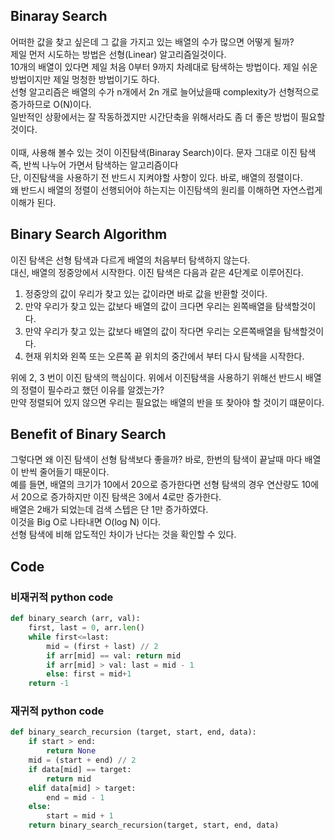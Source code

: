 ## Binaray Search
어떠한 값을 찾고 싶은데 그 값을 가지고 있는 배열의 수가 많으면 어떻게 될까? <br>
제일 먼저 시도하는 방법은 선형(Linear) 알고리즘일것이다. <br>
10개의 배열이 있다면 제일 처음 0부터 9까지 차례대로 탐색하는 방법이다. 제일 쉬운 방법이지만 제일 멍청한 방법이기도 하다. <br>
선형 알고리즘은 배열의 수가 n개에서 2n 개로 늘어났을때 complexity가 선형적으로 증가하므로 O(N)이다. <br>
일반적인 상황에서는 잘 작동하겠지만 시간단축을 위해서라도 좀 더 좋은 방법이 필요할 것이다. <br>
<br>
이때, 사용해 볼수 있는 것이 이진탐색(Binaray Search)이다. 문자 그대로 이진 탐색 즉, 반씩 나누어 가면서 탐색하는 알고리즘이다 <br>
단, 이진탐색을 사용하기 전 반드시 지켜야할 사항이 있다. 바로, 배열의 정렬이다. <br>
왜 반드시 배열의 정렬이 선행되어야 하는지는 이진탐색의 원리를 이해하면 자연스럽게 이해가 된다.<br>

## Binary Search Algorithm
이진 탐색은 선형 탐색과 다르게 배열의 처음부터 탐색하지 않는다. <br>
대신, 배열의 정중앙에서 시작한다. 이진 탐색은 다음과 같은 4단계로 이루어진다.<br>

1. 정중앙의 값이 우리가 찾고 있는 값이라면 바로 값을 반환할 것이다.
2. 만약 우리가 찾고 있는 값보다 배열의 값이 크다면 우리는 왼쪽배열을 탐색할것이다.
3. 만약 우리가 찾고 있는 값보다 배열의 값이 작다면 우리는 오른쪽배열을 탐색할것이다.
4. 현재 위치와 왼쪽 또는 오른쪽 끝 위치의 중간에서 부터 다시 탐색을 시작한다.

위에 2, 3 번이 이진 탐색의 핵심이다. 위에서 이진탐색을 사용하기 위해선 반드시 배열의 정렬이 필수라고 했던 이유를 알겠는가? <br>
만약 정렬되어 있지 않으면 우리는 필요없는 배열의 반을 또 찾아야 할 것이기 떄문이다.

## Benefit of Binary Search 
그렇다면 왜 이진 탐색이 선형 탐색보다 좋을까? 
바로, 한번의 탐색이 끝날때 마다 배열이 반씩 줄어들기 때문이다. <br>
예를 들면, 배열의 크기가 10에서 20으로 증가한다면 선형 탐색의 경우 연산량도 10에서 20으로 증가하지만 이진 탐색은 3에서 4로만 증가한다.<br>
배열은 2배가 되었는데 검색 스텝은 단 1만 증가하였다. <br>
이것을 Big O로 나타내면 O(log N) 이다.<br>
선형 탐색에 비해 압도적인 차이가 난다는 것을 확인할 수 있다.

## Code
### 비재귀적 python code
```python
def binary_search (arr, val):
    first, last = 0, arr.len()
    while first<=last:
        mid = (first + last) // 2
        if arr[mid] == val: return mid
        if arr[mid] > val: last = mid - 1
        else: first = mid+1
    return -1
```
### 재귀적 python code
```python
def binary_search_recursion (target, start, end, data):
    if start > end:
        return None
    mid = (start + end) // 2
    if data[mid] == target:
        return mid
    elif data[mid] > target:
        end = mid - 1
    else:
        start = mid + 1        
    return binary_search_recursion(target, start, end, data)
```
